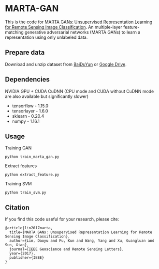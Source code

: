 # MARTA-GAN
This is the code for [MARTA GANs: Unsupervised Representation Learning for Remote Sensing Image Classification](https://arxiv.org/abs/1612.08879). An multiple-layer feature-matching generative adversarial networks (MARTA GANs) to learn a representation using only unlabeled data.  



## Prepare data

Download and unzip dataset from [BaiDuYun](https://pan.baidu.com/s/1i5zQNdj) or [Google Drive](https://drive.google.com/open?id=0B1Evui8Soh85ZXM3cDNvbGdOamc).

## Dependencies

NVIDIA GPU + CUDA CuDNN (CPU mode and CUDA without CuDNN mode are also available but significantly slower)

- tensorflow - 1.15.0
- tensorlayer - 1.6.0
- sklearn - 0.20.4
- numpy - 1.16.1

## Usage

Training GAN
```
python train_marta_gan.py
```

Extract features
```
python extract_feature.py
```

Training SVM

```
python train_svm.py
```

## Citation
If you find this code useful for your research, please cite:
```
@article{lin2017marta,
  title={MARTA GANs: Unsupervised Representation Learning for Remote Sensing Image Classification},
  author={Lin, Daoyu and Fu, Kun and Wang, Yang and Xu, Guangluan and Sun, Xian},
  journal={IEEE Geoscience and Remote Sensing Letters},
  year={2017},
  publisher={IEEE}
}
```
